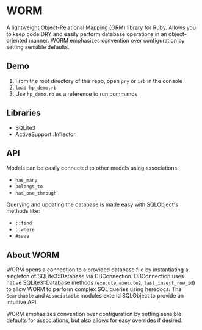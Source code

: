# WORM
A lightweight Object-Relational Mapping (ORM) library for Ruby. Allows you to keep code DRY and easily perform database operations in an object-oriented manner. WORM emphasizes convention over configuration by setting sensible defaults.

## Demo
1. From the root directory of this repo, open `pry` or `irb` in the console
2. `load hp_demo.rb`
3. Use `hp_demo.rb` as a reference to run commands

## Libraries
* SQLite3
* ActiveSupport::Inflector

## API
Models can be easily connected to other models using associations:
* `has_many`
* `belongs_to`
* `has_one_through`

Querying and updating the database is made easy with SQLObject's methods like:
* `::find`
* `::where`
* `#save`

## About WORM
WORM opens a connection to a provided database file by instantiating a singleton of SQLite3::Database via DBConnection. DBConnection uses native SQLite3::Database methods (`execute`, `execute2`, `last_insert_row_id`) to allow WORM to perform complex SQL queries using heredocs. The `Searchable` and `Associatable` modules extend SQLObject to provide an intuitive API.

WORM emphasizes convention over configuration by setting sensible defaults for associations, but also allows for easy overrides if desired.

